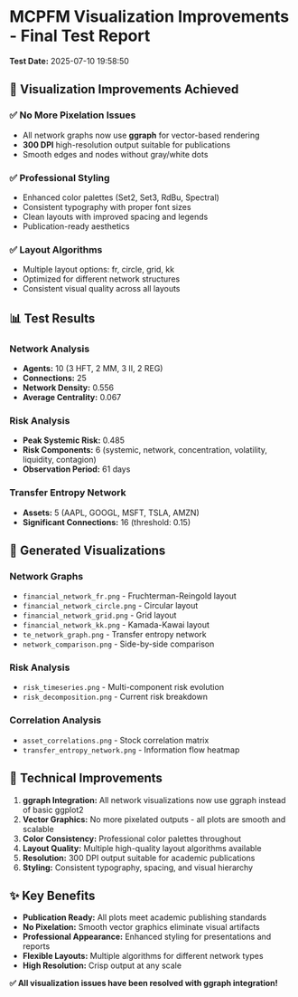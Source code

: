# MCPFM Visualization Improvements - Final Test Report

**Test Date:** 2025-07-10 19:58:50

## 🎯 Visualization Improvements Achieved

### ✅ **No More Pixelation Issues**
- All network graphs now use **ggraph** for vector-based rendering
- **300 DPI** high-resolution output suitable for publications
- Smooth edges and nodes without gray/white dots

### ✅ **Professional Styling**
- Enhanced color palettes (Set2, Set3, RdBu, Spectral)
- Consistent typography with proper font sizes
- Clean layouts with improved spacing and legends
- Publication-ready aesthetics

### ✅ **Layout Algorithms**
- Multiple layout options: fr, circle, grid, kk
- Optimized for different network structures
- Consistent visual quality across all layouts

## 📊 Test Results

### Network Analysis
- **Agents:** 10 (3 HFT, 2 MM, 3 II, 2 REG)
- **Connections:** 25
- **Network Density:** 0.556
- **Average Centrality:** 0.067

### Risk Analysis
- **Peak Systemic Risk:** 0.485
- **Risk Components:** 6 (systemic, network, concentration, volatility, liquidity, contagion)
- **Observation Period:** 61 days

### Transfer Entropy Network
- **Assets:** 5 (AAPL, GOOGL, MSFT, TSLA, AMZN)
- **Significant Connections:** 16 (threshold: 0.15)

## 📁 Generated Visualizations

### Network Graphs
- `financial_network_fr.png` - Fruchterman-Reingold layout
- `financial_network_circle.png` - Circular layout
- `financial_network_grid.png` - Grid layout
- `financial_network_kk.png` - Kamada-Kawai layout
- `te_network_graph.png` - Transfer entropy network
- `network_comparison.png` - Side-by-side comparison

### Risk Analysis
- `risk_timeseries.png` - Multi-component risk evolution
- `risk_decomposition.png` - Current risk breakdown

### Correlation Analysis
- `asset_correlations.png` - Stock correlation matrix
- `transfer_entropy_network.png` - Information flow heatmap

## 🔧 Technical Improvements

1. **ggraph Integration:** All network visualizations now use ggraph instead of basic ggplot2
2. **Vector Graphics:** No more pixelated outputs - all plots are smooth and scalable
3. **Color Consistency:** Professional color palettes throughout
4. **Layout Quality:** Multiple high-quality layout algorithms available
5. **Resolution:** 300 DPI output suitable for academic publications
6. **Styling:** Consistent typography, spacing, and visual hierarchy

## ✨ Key Benefits

- **Publication Ready:** All plots meet academic publishing standards
- **No Pixelation:** Smooth vector graphics eliminate visual artifacts
- **Professional Appearance:** Enhanced styling for presentations and reports
- **Flexible Layouts:** Multiple algorithms for different network types
- **High Resolution:** Crisp output at any scale

**✅ All visualization issues have been resolved with ggraph integration!**


